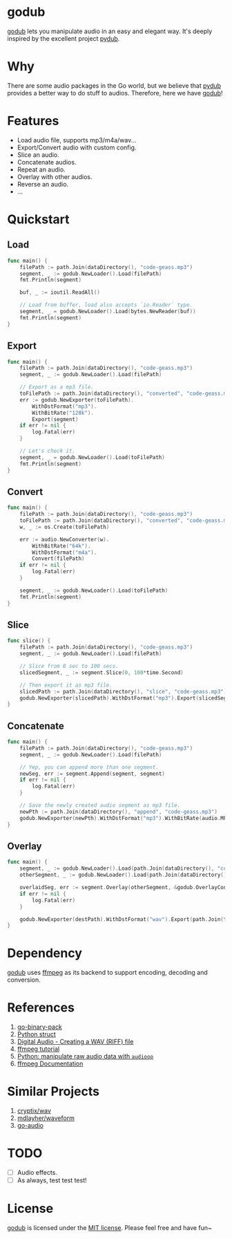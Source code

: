 godub
==================

[godub](https://github.com/iFaceless) lets you manipulate audio in an easy and elegant way. It's deeply inspired by the excellent project [pydub](https://github.com/jiaaro/pydub).

# Why

There are some audio packages in the Go world, but we believe that [pydub](https://github.com/jiaaro/pydub) provides a better way to do stuff to audios. Therefore, here we have [godub](https://github.com/iFaceless)!

# Features

- Load audio file, supports mp3/m4a/wav...
- Export/Convert audio with custom config.
- Slice an audio.
- Concatenate audios.
- Repeat an audio.
- Overlay with other audios.
- Reverse an audio.
- ...

# Quickstart

## Load

```go
func main() {
	filePath := path.Join(dataDirectory(), "code-geass.mp3")
	segment, _ := godub.NewLoader().Load(filePath)
	fmt.Println(segment)

	buf, _ := ioutil.ReadAll()

	// Load from buffer, load also accepts `io.Reader` type.
	segment, _ = godub.NewLoader().Load(bytes.NewReader(buf))
	fmt.Println(segment)
}
```

## Export

```go
func main() {
	filePath := path.Join(dataDirectory(), "code-geass.mp3")
	segment, _ := godub.NewLoader().Load(filePath)

	// Export as a mp3 file.
	toFilePath := path.Join(dataDirectory(), "converted", "code-geass.mp3")
	err := godub.NewExporter(toFilePath).
		WithDstFormat("mp3").
		WithBitRate("128k").
		Export(segment)
	if err != nil {
		log.Fatal(err)
	}

	// Let's check it.
	segment, _ = godub.NewLoader().Load(toFilePath)
	fmt.Println(segment)
}
```

## Convert

```go
func main() {
	filePath := path.Join(dataDirectory(), "code-geass.mp3")
	toFilePath := path.Join(dataDirectory(), "converted", "code-geass.m4a")
	w, _ := os.Create(toFilePath)

	err := audio.NewConverter(w).
		WithBitRate("64k").
		WithDstFormat("m4a").
		Convert(filePath)
	if err != nil {
		log.Fatal(err)
	}

	segment, _ := godub.NewLoader().Load(toFilePath)
	fmt.Println(segment)
}
```

## Slice

```go
func slice() {
	filePath := path.Join(dataDirectory(), "code-geass.mp3")
	segment, _ := godub.NewLoader().Load(filePath)

	// Slice from 0 sec to 100 secs.
	slicedSegment, _ := segment.Slice(0, 100*time.Second)

	// Then export it as mp3 file.
	slicedPath := path.Join(dataDirectory(), "slice", "code-geass.mp3")
	godub.NewExporter(slicedPath).WithDstFormat("mp3").Export(slicedSegment)
}
```

## Concatenate

```go
func main() {
	filePath := path.Join(dataDirectory(), "code-geass.mp3")
	segment, _ := godub.NewLoader().Load(filePath)

	// Yep, you can append more than one segment.
	newSeg, err := segment.Append(segment, segment)
	if err != nil {
		log.Fatal(err)
	}

	// Save the newly created audio segment as mp3 file.
	newPth := path.Join(dataDirectory(), "append", "code-geass.mp3")
	godub.NewExporter(newPth).WithDstFormat("mp3").WithBitRate(audio.MP3BitRatePerfect).Export(newSeg)
}
```

## Overlay

```go
func main() {
	segment, _ := godub.NewLoader().Load(path.Join(dataDirectory(), "code-geass.mp3"))
	otherSegment, _ := godub.NewLoader().Load(path.Join(dataDirectory(), "ring.mp3"))

	overlaidSeg, err := segment.Overlay(otherSegment, &godub.OverlayConfig{LoopToEnd: true})
	if err != nil {
		log.Fatal(err)
	}

	godub.NewExporter(destPath).WithDstFormat("wav").Export(path.Join(tmpDataDirectory(), "overlay-ring.wav"))
}
```

# Dependency

[godub](https://github.com/iFaceless/godub)  uses [ffmpeg](https://ffmpeg.org/ffmpeg.html) as its backend to support encoding, decoding and conversion.

# References
1. [go-binary-pack](https://github.com/roman-kachanovsky/go-binary-pack)
1. [Python struct](https://docs.python.org/3/library/struct.html)
1. [Digital Audio - Creating a WAV (RIFF) file](http://www.topherlee.com/software/pcm-tut-wavformat.html)
1. [ffmpeg tutorial](http://keycorner.org/pub/text/doc/ffmpeg-tutorial.htm)
1. [Python: manipulate raw audio data with `audioop`](https://docs.python.org/2/library/audioop.html)
1. [ffmpeg Documentation](https://ffmpeg.org/ffmpeg.html)

# Similar Projects
1. [cryptix/wav](https://github.com/cryptix/wav)
1. [mdlayher/waveform](https://github.com/mdlayher/waveform)
1. [go-audio](https://github.com/go-audio)

# TODO
- [ ] Audio effects.
- [ ] As always, test test test!

# License
[godub](https://github.com/iFaceless/godub) is licensed under the [MIT license](./LICENSE.md). Please feel free and have fun~

